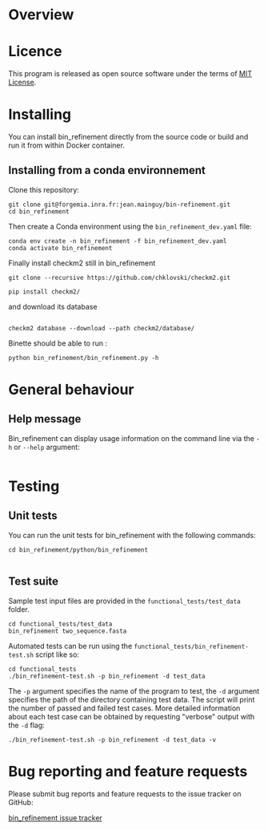 # Overview 



# Licence

This program is released as open source software under the terms of [MIT License](https://raw.githubusercontent.com/GITHUB_USERNAME/bin_refinement/master/LICENSE).

# Installing

You can install bin_refinement directly from the source code or build and run it from within Docker container.

## Installing from a conda environnement

Clone this repository: 
```
git clone git@forgemia.inra.fr:jean.mainguy/bin-refinement.git
cd bin_refinement
```

Then create a Conda environment using the `bin_refinement_dev.yaml` file:
```
conda env create -n bin_refinement -f bin_refinement_dev.yaml
conda activate bin_refinement 
```

Finally install checkm2 still in bin_refinement

```
git clone --recursive https://github.com/chklovski/checkm2.git

pip install checkm2/

```
and download its database

```

checkm2 database --download --path checkm2/database/
```


Binette should be able to run :

```
python bin_refinement/bin_refinement.py -h
```


# General behaviour

## Help message

Bin_refinement can display usage information on the command line via the `-h` or `--help` argument:

```

```


# Testing

## Unit tests

You can run the unit tests for bin_refinement with the following commands:
```
cd bin_refinement/python/bin_refinement


```

## Test suite

Sample test input files are provided in the `functional_tests/test_data` folder.
```
cd functional_tests/test_data
bin_refinement two_sequence.fasta

```

Automated tests can be run using the `functional_tests/bin_refinement-test.sh` script like so:

```
cd functional_tests
./bin_refinement-test.sh -p bin_refinement -d test_data
```

The `-p` argument specifies the name of the program to test, the `-d` argument specifies the path of the directory containing test data.
The script will print the number of passed and failed test cases. More detailed information about each test case can be obtained
by requesting "verbose" output with the `-d` flag:

```
./bin_refinement-test.sh -p bin_refinement -d test_data -v
```

# Bug reporting and feature requests

Please submit bug reports and feature requests to the issue tracker on GitHub:

[bin_refinement issue tracker](https://github.com/GITHUB_USERNAME/bin_refinement/issues)
